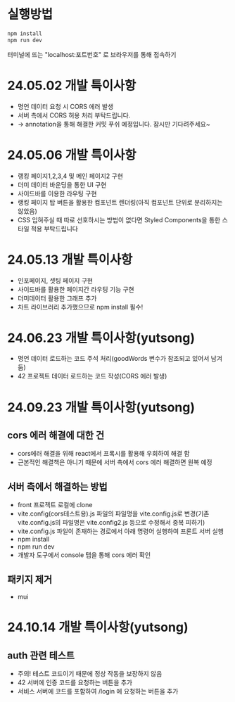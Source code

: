 # 실행방법

```sh
npm install
npm run dev
```

터미널에 뜨는 "localhost:포트번호" 로 브라우저를 통해 접속하기

# 24.05.02 개발 특이사항

- 명언 데이터 요청 시 CORS 에러 발생
- 서버 측에서 CORS 허용 처리 부탁드립니다.
- -> annotation을 통해 해결한 커밋 푸쉬 예정입니다. 잠시만 기다려주세요~

# 24.05.06 개발 특이사항

- 랭킹 페이지1,2,3,4 및 메인 페이지2 구현
- 더미 데이터 바운딩을 통한 UI 구현
- 사이드바를 이용한 라우팅 구현
- 랭킹 페이지 탑 버튼을 활용한 컴포넌트 렌더링(아직 컴포넌트 단위로 분리하지는 않았음)
- CSS 입혀주실 때 따로 선호하시는 방법이 없다면 Styled Components을 통한 스타일 적용 부탁드립니다

# 24.05.13 개발 특이사항

- 인포페이지, 셋팅 페이지 구현
- 사이드바를 활용한 페이지간 라우팅 기능 구현
- 더미데이터 활용한 그래프 추가
- 차트 라이브러리 추가했으므로 npm install 필수!

# 24.06.23 개발 특이사항(yutsong)

- 명언 데이터 로드하는 코드 주석 처리(goodWords 변수가 참조되고 있어서 남겨둠)
- 42 프로젝트 데이터 로드하는 코드 작성(CORS 에러 발생)

# 24.09.23 개발 특이사항(yutsong)

## cors 에러 해결에 대한 건

- cors에러 해결을 위해 react에서 프록시를 활용해 우회하여 해결 함
- 근본적인 해결책은 아니기 때문에 서버 측에서 cors 에러 해결하면 원복 예정

## 서버 측에서 해결하는 방법

- front 프로젝트 로컬에 clone
- vite.config(cors테스트용).js 파일의 파일명을 vite.config.js로 변경(기존 vite.config.js의 파일명은 vite.config2.js 등으로 수정해서 중복 피하기)
- vite.config.js 파일이 존재하는 경로에서 아래 명령어 실행하여 프론트 서버 실행
- npm install
- npm run dev
- 개발자 도구에서 console 탭을 통해 cors 에러 확인

## 패키지 제거

- mui

# 24.10.14 개발 특이사항(yutsong)

## auth 관련 테스트

- 주의! 테스트 코드이기 때문에 정상 작동을 보장하지 않음
- 42 서버에 인증 코드를 요청하는 버튼을 추가
- 서비스 서버에 코드를 포함하여 /login 에 요청하는 버튼을 추가
